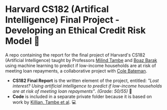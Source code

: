 # Harvard CS182 (Artifical Intelligence) Final Project - Developing an Ethical Credit Risk Model  :robot:
A repo containing the report for the final project of Harvard's CS182 (Artificial Intelligence) taught by Professors [Milind Tambe](https://teamcore.seas.harvard.edu/people/milind-tambe) and [Boaz Barak](https://quantum.harvard.edu/boaz-barak) using machine learning to predict if low-income households are at risk of meeting loan repayments, a collaborative project with [Cole Bateman](https://www.linkedin.com/in/cole-bateman/).

* **CS182 Final Report** is the written element of the project, entitled: *"Lost interest? Using artificial intelligence to predict if low-income households are at risk of meeting loan repayments"*. *(Grade: 50/55)*  :bank:
* **Code** is included in a separate private folder because it is based on work by [Killian, Tambe et al](https://arxiv.org/abs/1902.01506).  :computer:
